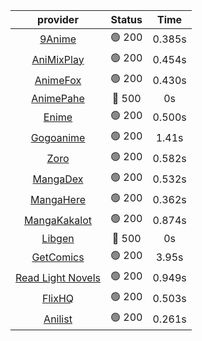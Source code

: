 | **provider** | **Status** | **Time** |
|:--------:|:------:|:----:|
|  [9Anime](https://9anime.to)  | 🟢 200 | 0.385s |
|  [AniMixPlay](https://animixplay.to)  | 🟢 200 | 0.454s |
|  [AnimeFox](https://animefox.tv)  | 🟢 200 | 0.430s |
| [AnimePahe](https://animepahe.com) | 🔴 500 | 0s |
|  [Enime](https://enime.moe)  | 🟢 200 | 0.500s |
|  [Gogoanime](https://gogoanime.gg)  | 🟢 200 | 1.41s |
|  [Zoro](https://zoro.to)  | 🟢 200 | 0.582s |
|  [MangaDex](https://mangadex.org)  | 🟢 200 | 0.532s |
|  [MangaHere](http://www.mangahere.cc)  | 🟢 200 | 0.362s |
|  [MangaKakalot](https://mangakakalot.com)  | 🟢 200 | 0.874s |
| [Libgen](http://libgen) | 🔴 500 | 0s |
|  [GetComics](https://getcomics.info/)  | 🟢 200 | 3.95s |
|  [Read Light Novels](https://readlightnovels.net)  | 🟢 200 | 0.949s |
|  [FlixHQ](https://flixhq.to)  | 🟢 200 | 0.503s |
|  [Anilist](https://anilist.co)  | 🟢 200 | 0.261s |
